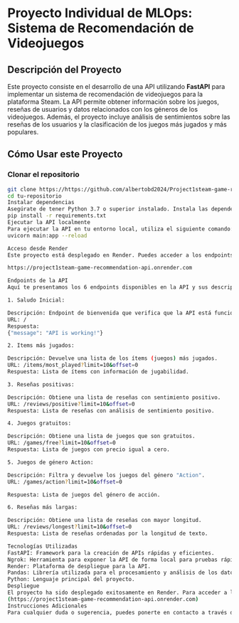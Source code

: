 
  




# Proyecto Individual de MLOps: Sistema de Recomendación de Videojuegos

## Descripción del Proyecto

Este proyecto consiste en el desarrollo de una API utilizando **FastAPI** para implementar un sistema de recomendación de videojuegos para la plataforma Steam. La API permite obtener información sobre los juegos, reseñas de usuarios y datos relacionados con los géneros de los videojuegos. Además, el proyecto incluye análisis de sentimientos sobre las reseñas de los usuarios y la clasificación de los juegos más jugados y más populares.

## Cómo Usar este Proyecto

### Clonar el repositorio

```bash
git clone https://https://github.com/albertobd2024/Project1steam-game-recommendation-api.git
cd tu-repositorio
Instalar dependencias
Asegúrate de tener Python 3.7 o superior instalado. Instala las dependencias usando pip:
pip install -r requirements.txt
Ejecutar la API localmente
Para ejecutar la API en tu entorno local, utiliza el siguiente comando:
uvicorn main:app --reload

Acceso desde Render 
Este proyecto está desplegado en Render. Puedes acceder a los endpoints de la API utilizando la URL proporcionada por Render:

https://project1steam-game-recommendation-api.onrender.com

Endpoints de la API
Aquí te presentamos los 6 endpoints disponibles en la API y sus descripciones:

1. Saludo Inicial:

Descripción: Endpoint de bienvenida que verifica que la API está funcionando correctamente.
URL: /
Respuesta:
{"message": "API is working!"}

2. Items más jugados:

Descripción: Devuelve una lista de los ítems (juegos) más jugados.
URL: /items/most_played?limit=10&offset=0
Respuesta: Lista de ítems con información de jugabilidad.

3. Reseñas positivas:

Descripción: Obtiene una lista de reseñas con sentimiento positivo.
URL: /reviews/positive?limit=10&offset=0
Respuesta: Lista de reseñas con análisis de sentimiento positivo.

4. Juegos gratuitos:

Descripción: Obtiene una lista de juegos que son gratuitos.
URL: /games/free?limit=10&offset=0
Respuesta: Lista de juegos con precio igual a cero.

5. Juegos de género Action:

Descripción: Filtra y devuelve los juegos del género "Action".
URL: /games/action?limit=10&offset=0

Respuesta: Lista de juegos del género de acción.

6. Reseñas más largas:

Descripción: Obtiene una lista de reseñas con mayor longitud.
URL: /reviews/longest?limit=10&offset=0
Respuesta: Lista de reseñas ordenadas por la longitud de texto.

Tecnologías Utilizadas
FastAPI: Framework para la creación de APIs rápidas y eficientes.
Ngrok: Herramienta para exponer la API de forma local para pruebas rápidas.
Render: Plataforma de despliegue para la API.
Pandas: Librería utilizada para el procesamiento y análisis de los datos.
Python: Lenguaje principal del proyecto.
Despliegue
El proyecto ha sido desplegado exitosamente en Render. Para acceder a la API en Render, puedes utilizar la URL:
(https://project1steam-game-recommendation-api.onrender.com)
Instrucciones Adicionales
Para cualquier duda o sugerencia, puedes ponerte en contacto a través de GitHub o abrir un "issue" en el repositorio.







